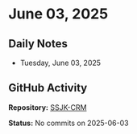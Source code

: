 ﻿# June 03, 2025

## Daily Notes

- Tuesday, June 03, 2025

## GitHub Activity

**Repository:** [SSJK-CRM](https://github.com/Rupali59/SSJK-CRM)

**Status:** No commits on 2025-06-03
